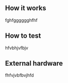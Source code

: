 <!---

This file is used to generate your project datasheet. Please fill in the information below and delete any unused
sections.

You can also include images in this folder and reference them in the markdown. Each image must be less than
512 kb in size, and the combined size of all images must be less than 1 MB.
-->

## How it works

fghfgggggghfhf

## How to test

hfvbhjvfbjv

## External hardware

fhfvjvbfbvjhfd
